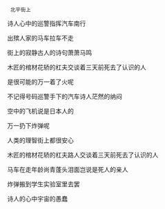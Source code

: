      北平街上 

   诗人心中的巡警指挥汽车南行

   出殡人家的马车拉车不走

   街上的寂静古人的诗句萧萧马鸣

   木匠的棺材花轿的杠夫交谈着三天前死去了认识的人

   是很可能的万一着了火呢

   不记得号码巡警手下的汽车诗人茫然的纳闷

   空中的飞机说是日本人的

   万一扔下炸弹呢

   人类的理智街上都很安心

   木匠的棺材花轿的杠夫路人交谈着三天前死去了认识的人

   马车在走年龄尚青蓬头泪面岂说是死人的亲人

   炸弹搬到学生实验室里去罢

   诗人的心中宇宙的愚蠢

